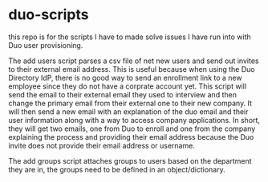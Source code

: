 # duo-scripts

this repo is for the scripts I have to made solve issues I have run into with Duo user provisioning. 

The add users script parses a csv file of net new users and send out invites to their external email address. This is useful because when using the Duo Directory IdP, there is no good way to send an enrollment link to a new employee since they do not have a corprate account yet. This script will send the email to their external email they used to interview and then change the primary email from their external one to their new company. It will then send a new email with an explanation of the duo email and their user information along with a way to access company applications. In short, they will get two emails, one from Duo to enroll and one from the company explaining the process and providing their email address because the Duo invite does not provide their email address or username. 

The add groups script attaches groups to users based on the department they are in, the groups need to be defined in an object/dictionary.
